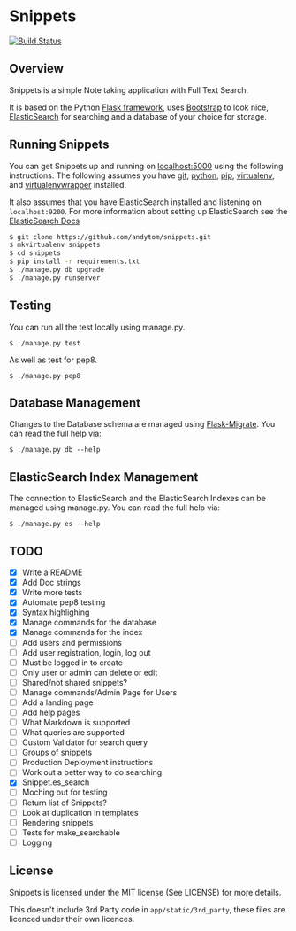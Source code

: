 Snippets
========

[![Build Status](https://travis-ci.org/andytom/snippets.svg?branch=master)](https://travis-ci.org/andytom/snippets)

Overview
--------
Snippets is a simple Note taking application with Full Text Search.

It is based on the Python [Flask framework](http://flask.pocoo.org/), uses
[Bootstrap](http://getbootstrap.com/) to look nice,
[ElasticSearch](https://www.elastic.co/products/elasticsearch) for searching
and a database of your choice for storage.

Running Snippets
----------------
You can get Snippets up and running on [localhost:5000](http://localhost:5000/)
using the following instructions. The following assumes you have [git](https://git-scm.com/),
[python](https://www.python.org/), [pip](https://docs.python.org/2.7/installing/),
[virtualenv](https://virtualenv.pypa.io/en/latest/),
and [virtualenvwrapper](https://virtualenvwrapper.readthedocs.org/en/latest/) installed.

It also assumes that you have ElasticSearch installed and listening
on ```localhost:9200```. For more information about setting up ElasticSearch
see the
[ElasticSearch Docs](https://www.elastic.co/guide/en/elasticsearch/reference/current/index.html)

~~~ bash
$ git clone https://github.com/andytom/snippets.git
$ mkvirtualenv snippets
$ cd snippets
$ pip install -r requirements.txt
$ ./manage.py db upgrade
$ ./manage.py runserver
~~~


Testing
-------
You can run all the test locally using manage.py.

~~~
$ ./manage.py test
~~~

As well as test for pep8.

~~~
$ ./manage.py pep8
~~~


Database Management
-------------------
Changes to the Database schema are managed using [Flask-Migrate](https://flask-migrate.readthedocs.org/en/latest/).
You can read the full help via:

~~~
$ ./manage.py db --help
~~~

ElasticSearch Index Management
------------------------------
The connection to ElasticSearch and the ElasticSearch Indexes can be managed using manage.py.
You can read the full help via:

~~~
$ ./manage.py es --help
~~~

TODO
----
- [x] Write a README
- [x] Add Doc strings
- [x] Write more tests
- [x] Automate pep8 testing
- [x] Syntax highlighing
- [x] Manage commands for the database
- [x] Manage commands for the index
- [ ] Add users and permissions
 - [ ] Add user registration, login, log out
 - [ ] Must be logged in to create
 - [ ] Only user or admin can delete or edit
 - [ ] Shared/not shared snippets?
 - [ ] Manage commands/Admin Page for Users
- [ ] Add a landing page
- [ ] Add help pages
 - [ ] What Markdown is supported
 - [ ] What queries are supported
- [ ] Custom Validator for search query
- [ ] Groups of snippets
- [ ] Production Deployment instructions
- [ ] Work out a better way to do searching
 - [x] Snippet.es_search
 - [ ] Moching out for testing
 - [ ] Return list of Snippets?
- [ ] Look at duplication in templates
 - [ ] Rendering snippets
- [ ] Tests for make_searchable
- [ ] Logging

License
-------
Snippets is licensed under the MIT license (See LICENSE) for more details.

This doesn't include 3rd Party code in ```app/static/3rd_party```, these files
are licenced under their own licences.
